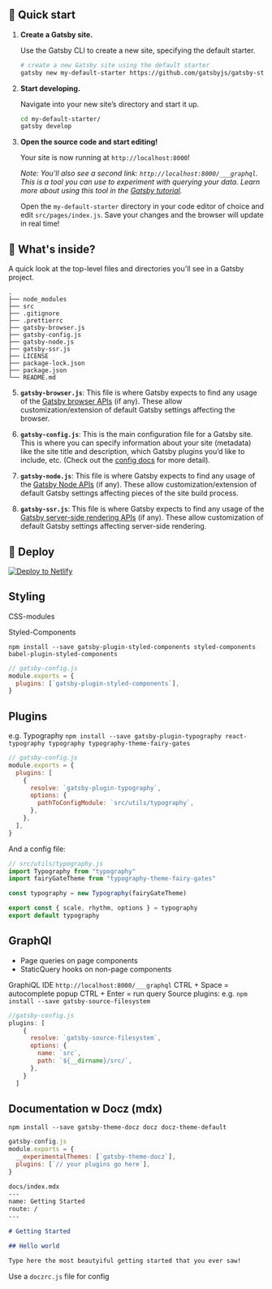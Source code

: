 ## 🚀 Quick start

1.  **Create a Gatsby site.**

    Use the Gatsby CLI to create a new site, specifying the default starter.

    ```sh
    # create a new Gatsby site using the default starter
    gatsby new my-default-starter https://github.com/gatsbyjs/gatsby-starter-default
    ```

1.  **Start developing.**

    Navigate into your new site’s directory and start it up.

    ```sh
    cd my-default-starter/
    gatsby develop
    ```

1.  **Open the source code and start editing!**

    Your site is now running at `http://localhost:8000`!

    _Note: You'll also see a second link: _`http://localhost:8000/___graphql`_. This is a tool you can use to experiment with querying your data. Learn more about using this tool in the [Gatsby tutorial](https://www.gatsbyjs.org/tutorial/part-five/#introducing-graphiql)._

    Open the `my-default-starter` directory in your code editor of choice and edit `src/pages/index.js`. Save your changes and the browser will update in real time!

## 🧐 What's inside?

A quick look at the top-level files and directories you'll see in a Gatsby project.

    .
    ├── node_modules
    ├── src
    ├── .gitignore
    ├── .prettierrc
    ├── gatsby-browser.js
    ├── gatsby-config.js
    ├── gatsby-node.js
    ├── gatsby-ssr.js
    ├── LICENSE
    ├── package-lock.json
    ├── package.json
    └── README.md



5.  **`gatsby-browser.js`**: This file is where Gatsby expects to find any usage of the [Gatsby browser APIs](https://www.gatsbyjs.org/docs/browser-apis/) (if any). These allow customization/extension of default Gatsby settings affecting the browser.

6.  **`gatsby-config.js`**: This is the main configuration file for a Gatsby site. This is where you can specify information about your site (metadata) like the site title and description, which Gatsby plugins you’d like to include, etc. (Check out the [config docs](https://www.gatsbyjs.org/docs/gatsby-config/) for more detail).

7.  **`gatsby-node.js`**: This file is where Gatsby expects to find any usage of the [Gatsby Node APIs](https://www.gatsbyjs.org/docs/node-apis/) (if any). These allow customization/extension of default Gatsby settings affecting pieces of the site build process.

8.  **`gatsby-ssr.js`**: This file is where Gatsby expects to find any usage of the [Gatsby server-side rendering APIs](https://www.gatsbyjs.org/docs/ssr-apis/) (if any). These allow customization of default Gatsby settings affecting server-side rendering.


## 💫 Deploy

[![Deploy to Netlify](https://www.netlify.com/img/deploy/button.svg)](https://app.netlify.com/start/deploy?repository=https://github.com/gatsbyjs/gatsby-starter-default)


## Styling
CSS-modules

Styled-Components
```
npm install --save gatsby-plugin-styled-components styled-components babel-plugin-styled-components
```

```javascript
// gatsby-config.js
module.exports = {
  plugins: [`gatsby-plugin-styled-components`],
}
```

## Plugins
e.g. Typography
`npm install --save gatsby-plugin-typography react-typography typography typography-theme-fairy-gates
`
```javascript
// gatsby-config.js
module.exports = {
  plugins: [
    {
      resolve: `gatsby-plugin-typography`,
      options: {
        pathToConfigModule: `src/utils/typography`,
      },
    },
  ],
}
```
And a config file:
```javascript
// src/utils/typography.js
import Typography from "typography"
import fairyGateTheme from "typography-theme-fairy-gates"

const typography = new Typography(fairyGateTheme)

export const { scale, rhythm, options } = typography
export default typography
```

## GraphQl
- Page queries on page components
- StaticQuery hooks on non-page components

GraphiQL IDE
`http://localhost:8000/___graphql`
CTRL + Space = autocomplete popup
CTRL + Enter = run query
Source plugins:
e.g.
`npm install --save gatsby-source-filesystem`

```javascript
//gatsby-config.js
plugins: [
    {
      resolve: `gatsby-source-filesystem`,
      options: {
        name: `src`,
        path: `${__dirname}/src/`,
      },
    }
  ]
```

## Documentation w Docz (mdx)
`npm install --save gatsby-theme-docz docz docz-theme-default
`

```javascript
gatsby-config.js
module.exports = {
  __experimentalThemes: [`gatsby-theme-docz`],
  plugins: [`// your plugins go here`],
}
```

```md
docs/index.mdx
---
name: Getting Started
route: /
---

# Getting Started

## Hello world

Type here the most beautyiful getting started that you ever saw!
```

Use a `doczrc.js` file for config
